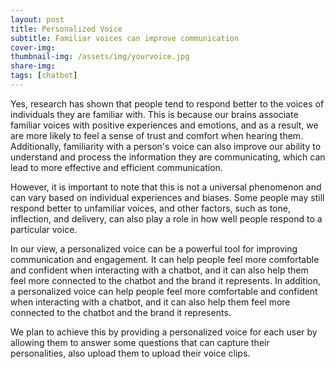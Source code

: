 ```yaml
---
layout: post
title: Personalized Voice
subtitle: Familiar voices can improve communication
cover-img: 
thumbnail-img: /assets/img/yourvoice.jpg
share-img: 
tags: [chatbot]
---
```

Yes, research has shown that people tend to respond better to the voices of individuals they are familiar with. This is because our brains associate familiar voices with positive experiences and emotions, and as a result, we are more likely to feel a sense of trust and comfort when hearing them. Additionally, familiarity with a person's voice can also improve our ability to understand and process the information they are communicating, which can lead to more effective and efficient communication.

However, it is important to note that this is not a universal phenomenon and can vary based on individual experiences and biases. Some people may still respond better to unfamiliar voices, and other factors, such as tone, inflection, and delivery, can also play a role in how well people respond to a particular voice.

In our view, a personalized voice can be a powerful tool for improving communication and engagement. It can help people feel more comfortable and confident when interacting with a chatbot, and it can also help them feel more connected to the chatbot and the brand it represents. In addition, a personalized voice can help people feel more comfortable and confident when interacting with a chatbot, and it can also help them feel more connected to the chatbot and the brand it represents.

We plan to achieve this by providing a personalized voice for each user by allowing them to answer some questions that can capture their personalities, also upload them to upload their voice clips.